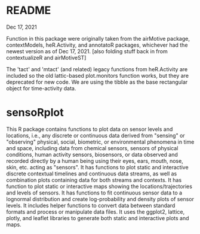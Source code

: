 #  README

Dec 17, 2021

Function in this package were originally taken
from the airMotive package, contextModels, heR.Activity,
and annotatoR packages, whichever had the newest
version as of Dec 17, 2021.  [also folding stuff back
in from contextualizeR and airMotiveST]

The 'tact' and 'mtact' (and related) legacy functions from heR.Activity
are included so the old lattic-based plot.monitors function works, but 
they are deprecated for new code.  We are using the tibble
as the base rectangular object for time-activity data.

# sensoRplot

This R package contains functions to plot data on sensor levels and locations,
i.e., any discrete or continuous data derived from "sensing" or "observing" physical, social,
biometric, or environmental phenomena in time and space, including data from chemical sensors,
sensors of physical conditions, human activity sensors, biosensors, or data observed and recorded
directly by a human being using their eyes, ears, mouth, nose, skin, etc. acting as "sensors".
It has functions to plot static and interactive discrete contextual timelines and
continuous data streams, as well as combination plots containing data for both
streams and contexts.  It has function to plot static or interactive maps showing
the locations/trajectories and levels of sensors. It has functions to fit continuous 
sensor data to a lognormal distribution and create log-probability and density
plots of sensor levels.  It includes helper functions to convert data between standard formats
and process or manipulate data files.  It uses the ggplot2, lattice, plotly, and leaflet libraries to
generate both static and interactive plots and maps.
